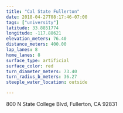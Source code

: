 ```yaml
---
title: "Cal State Fullerton"
date: 2018-04-27T08:17:46-07:00
tags: ["university"]
latitude: 33.8851774
longitude: -117.88621
elevation_meters: 76.40
distance_meters: 400.00
lap_lanes: 8
home_lanes: 8
surface_type: artificial
surface_color: red
turn_diameter_meters: 73.40
turn_radius_b_meters: 36.27
steeple_water_location: outside

---
```

800 N State College Blvd, Fullerton, CA 92831
<!--more-->

